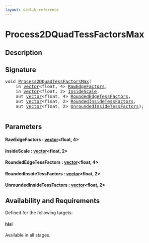 ```yaml
---
layout: stdlib-reference
---
```


# Process2DQuadTessFactorsMax

## Description





## Signature 

<pre>
<span class="code_keyword">void</span> <a href="process2dquadtessfactorsmax-089dho">Process2DQuadTessFactorsMax</a>(
    <span class="code_keyword">in</span> <a href="../types/vector/index" class="code_type">vector</a>&lt;<span class="code_keyword">float</span>, 4&gt; <a href="process2dquadtessfactorsmax-089dho#decl-RawEdgeFactors" class="code_param">RawEdgeFactors</a>,
    <span class="code_keyword">in</span> <a href="../types/vector/index" class="code_type">vector</a>&lt;<span class="code_keyword">float</span>, 2&gt; <a href="process2dquadtessfactorsmax-089dho#decl-InsideScale" class="code_param">InsideScale</a>,
    <span class="code_keyword">out</span> <a href="../types/vector/index" class="code_type">vector</a>&lt;<span class="code_keyword">float</span>, 4&gt; <a href="process2dquadtessfactorsmax-089dho#decl-RoundedEdgeTessFactors" class="code_param">RoundedEdgeTessFactors</a>,
    <span class="code_keyword">out</span> <a href="../types/vector/index" class="code_type">vector</a>&lt;<span class="code_keyword">float</span>, 2&gt; <a href="process2dquadtessfactorsmax-089dho#decl-RoundedInsideTessFactors" class="code_param">RoundedInsideTessFactors</a>,
    <span class="code_keyword">out</span> <a href="../types/vector/index" class="code_type">vector</a>&lt;<span class="code_keyword">float</span>, 2&gt; <a href="process2dquadtessfactorsmax-089dho#decl-UnroundedInsideTessFactors" class="code_param">UnroundedInsideTessFactors</a>);

</pre>

## Parameters

####  <a id="decl-RawEdgeFactors"></a>RawEdgeFactors  : [vector](../types/vector/index)\<float, 4\>
####  <a id="decl-InsideScale"></a>InsideScale  : [vector](../types/vector/index)\<float, 2\>
####  <a id="decl-RoundedEdgeTessFactors"></a>RoundedEdgeTessFactors  : [vector](../types/vector/index)\<float, 4\>
####  <a id="decl-RoundedInsideTessFactors"></a>RoundedInsideTessFactors  : [vector](../types/vector/index)\<float, 2\>
####  <a id="decl-UnroundedInsideTessFactors"></a>UnroundedInsideTessFactors  : [vector](../types/vector/index)\<float, 2\>

## Availability and Requirements

Defined for the following targets:

#### hlsl
Available in all stages.



